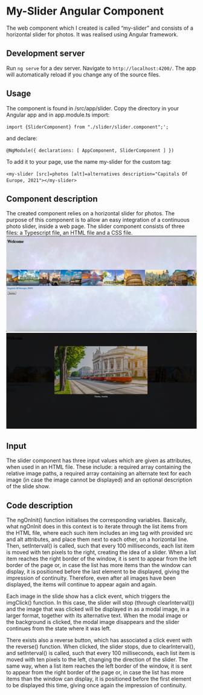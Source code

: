 # My-Slider Angular Component

The web component which I created is called “my-slider” and consists of a horizontal slider for photos. It was realised using Angular framework.

## Development server

Run `ng serve` for a dev server. Navigate to `http://localhost:4200/`. The app will automatically reload if you change any of the source files.

## Usage

The component is found in /src/app/slider. Copy the directory in your Angular app and in app.module.ts import:

`import {SliderComponent} from "./slider/slider.component";';`

and declare:

`@NgModule({
  declarations: [
    AppComponent,
    SliderComponent
  ]
})`

To add it to your page, use the name my-slider for the custom tag:

`<my-slider [src]=photos [alt]=alternatives description="Capitals Of Europe, 2021"></my-slider>
`
## Component description

The created component relies on a horizontal slider for photos. The purpose of this component is to allow an easy integration of a continuous photo slider, inside a web page. The slider component consists of three files: a Typescript file, an HTML file and a CSS file.
<img src="Screenshot 2021-06-03 at 20.27.15.png"/>
<img src="Screenshot 2021-06-03 at 20.27.43.png"/>

## Input

The slider component has three input values which are given as attributes, when used in an HTML file. These include: a required array containing the relative image paths, a required array containing an alternate text for each image (in case the image cannot be displayed) and an optional description of the slide show.

## Code description
The ngOnInit() function initialises the corresponding variables. Basically, what ngOnInit does in this context is to iterate through the list items from the HTML file, where each such item includes an img tag with provided src and alt attributes, and place them next to each other, on a horizontal line. Then, setInterval() is called, such that every 100 milliseconds, each list item is moved with ten pixels to the right, creating the idea of a slider. When a list item reaches the right border of the window, it is sent to appear from the left border of the page or, in case the list has more items than the window can display, it is positioned before the last element to be displayed, giving the impression of continuity. Therefore, even after all images have been displayed, the items will continue to appear again and again.

Each image in the slide show has a click event, which triggers the imgClick() function. In this case, the slider will stop (through clearInterval()) and the image that was clicked will be displayed in as a modal image, in a larger format, together with its alternative text. When the modal image or the background is clicked, the modal image disappears and the slider continues from the state where it was left.

There exists also a reverse button, which has associated a click event with the reverse() function. When clicked, the slider stops, due to clearInterval(), and setInterval() is called, such that every 100 milliseconds, each list item is moved with ten pixels to the left, changing the direction of the slider. The same way, when a list item reaches the left border of the window, it is sent to appear from the right border of the page or, in case the list has more items than the window can display, it is positioned before the first element to be displayed this time, giving once again the impression of continuity.
